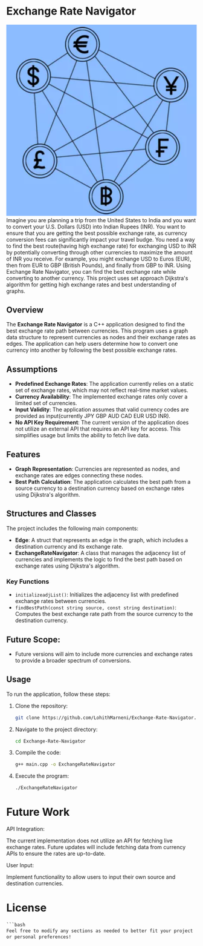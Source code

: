# Exchange Rate Navigator
![Alt text](./graphPhoto.png)
Imagine you are planning a trip from the United States to India and you want to convert your U.S. Dollars (USD) into Indian Rupees (INR). You want to ensure that you are getting the best possible exchange rate, as currency conversion fees can significantly impact your travel budge. You need a way to find the best route(having high exchange rate) for exchanging USD to INR by potentially converting through other currencies to maximize the amount of INR you receive. For example, you might exchange USD to Euros (EUR), then from EUR to GBP (British Pounds), and finally from GBP to INR. Using Exchange Rate Navigator, you can find the best exchange rate while converting to another currency. This project uses set approach Dijkstra's algorithm for getting high exchange rates and best understanding of graphs.


## Overview

The **Exchange Rate Navigator** is a C++ application designed to find the best exchange rate path between currencies. This program uses a graph data structure to represent currencies as nodes and their exchange rates as edges. The application can help users determine how to convert one currency into another by following the best possible exchange rates.
## Assumptions

- **Predefined Exchange Rates**: The application currently relies on a static set of exchange rates, which may not reflect real-time market values.
- **Currency Availability**: The implemented exchange rates only cover a limited set of currencies. 
- **Input Validity**: The application assumes that valid currency codes are provided as input(currently JPY GBP AUD CAD EUR USD INR).
- **No API Key Requirement**: The current version of the application does not utilize an external API that requires an API key for access. This simplifies usage but limits the ability to fetch live data.

## Features

- **Graph Representation**: Currencies are represented as nodes, and exchange rates are edges connecting these nodes.
- **Best Path Calculation**: The application calculates the best path from a source currency to a destination currency based on exchange rates using Dijkstra's algorithm.

## Structures and Classes

The project includes the following main components:

- **Edge**: A struct that represents an edge in the graph, which includes a destination currency and its exchange rate.
- **ExchangeRateNavigator**: A class that manages the adjacency list of currencies and implements the logic to find the best path based on exchange rates using Dijkstra's algorithm.

### Key Functions

- `initializeadjList()`: Initializes the adjacency list with predefined exchange rates between currencies.
- `findBestPath(const string source, const string destination)`: Computes the best exchange rate path from the source currency to the destination currency.
## Future Scope:
- Future versions will aim to include more currencies and exchange rates to provide a broader spectrum of conversions.
## Usage

To run the application, follow these steps:

1. Clone the repository:
   ```bash
   git clone https://github.com/LohithMarneni/Exchange-Rate-Navigator.git

2. Navigate to the project directory:
    ```bash
    cd Exchange-Rate-Navigator
3. Compile the code:
    ```bash
    g++ main.cpp -o ExchangeRateNavigator
4. Execute the program:
    ```bash
    ./ExchangeRateNavigator

# Future Work

API Integration:

 The current implementation does not utilize an API for fetching live exchange rates. Future updates will include fetching data from currency APIs to ensure the rates are up-to-date.

User Input:

 Implement functionality to allow users to input their own source and destination currencies.

# License
    ```bash
    Feel free to modify any sections as needed to better fit your project or personal preferences!

